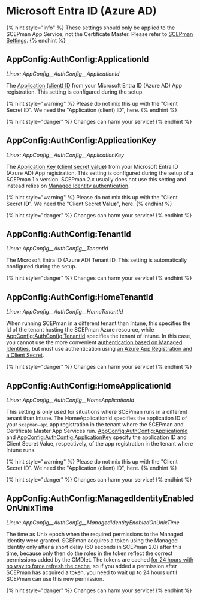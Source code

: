 # Microsoft Entra ID (Azure AD)

{% hint style="info" %}
These settings should only be applied to the SCEPman App Service, not the Certificate Master. Please refer to [SCEPman Settings](../).
{% endhint %}

## AppConfig:AuthConfig:ApplicationId

_Linux: AppConfig\_\_AuthConfig\_\_ApplicationId_

The [Application (client) ID](../../../scepman-deployment/permissions/azure-app-registration.md#basic-app-registration-application-id) from your Microsoft Entra ID (Azure AD) App registration. This setting is configured during the setup.

{% hint style="warning" %}
Please do not mix this up with the "Client Secret ID". We need the "Application (client) ID", here.
{% endhint %}

{% hint style="danger" %}
Changes can harm your service!
{% endhint %}

## AppConfig:AuthConfig:ApplicationKey

_Linux: AppConfig\_\_AuthConfig\_\_ApplicationKey_

The [Application Key (client secret **value**)](../../../scepman-deployment/permissions/azure-app-registration.md#azure-app-registration-client-secret) from your Microsoft Entra ID (Azure AD) App registration. This setting is configured during the setup of a SCEPman 1.x version. SCEPman 2.x usually does not use this setting and instead relies on [Managed Identity authentication](../../post-installation-config.md).

{% hint style="warning" %}
Please do not mix this up with the "Client Secret **ID**". We need the "Client Secret **Value**", here.
{% endhint %}

{% hint style="danger" %}
Changes can harm your service!
{% endhint %}

## AppConfig:AuthConfig:TenantId

_Linux: AppConfig\_\_AuthConfig\_\_TenantId_

The Microsoft Entra ID (Azure AD) Tenant ID. This setting is automatically configured during the setup.

{% hint style="danger" %}
Changes can harm your service!
{% endhint %}

## AppConfig:AuthConfig:HomeTenantId

_Linux: AppConfig\_\_AuthConfig\_\_HomeTenantId_

When running SCEPman in a different tenant than Intune, this specifies the Id of the tenant hosting the SCEPman Azure resource, while [AppConfig:AuthConfig:TenantId](azure-ad.md#appconfig-authconfig-tenantid) specifies the tenant of Intune. In this case, you cannot use the more convenient [authentication based on Managed Identities](../../post-installation-config.md), but must use authentication using [an Azure App Registration and a Client Secret](../../../scepman-deployment/permissions/azure-app-registration.md).

{% hint style="danger" %}
Changes can harm your service!
{% endhint %}

## AppConfig:AuthConfig:HomeApplicationId

_Linux: AppConfig\_\_AuthConfig\_\_HomeApplicationId_

This setting is only used for situations where SCEPman runs in a different tenant than Intune. The HomeApplicationId specifies the application ID of your `scepman-api` app registration in the tenant where the SCEPman and Certificate Master App Services run. [AppConfig:AuthConfig:ApplicationId](azure-ad.md#appconfig-authconfig-applicationid) and [AppConfig:AuthConfig:ApplicationKey](azure-ad.md#appconfig-authconfig-applicationkey) specify the application ID and Client Secret Value, respectively, of the app registration in the tenant where Intune runs.

{% hint style="warning" %}
Please do not mix this up with the "Client Secret ID". We need the "Application (client) ID", here.
{% endhint %}

{% hint style="danger" %}
Changes can harm your service!
{% endhint %}

## AppConfig:AuthConfig:ManagedIdentityEnabledOnUnixTime

_Linux: AppConfig\_\_AuthConfig\_\_ManagedIdentityEnabledOnUnixTime_

The time as Unix epoch when the required permissions to the Managed Identity were granted. SCEPman acquires a token using the Managed Identity only after a short delay (60 seconds in SCEPman 2.0) after this time, because only then do the roles in the token reflect the correct permissions added by the CMDlet. The tokens are cached [for 24 hours with no way to force refresh the cache](https://docs.microsoft.com/en-us/azure/app-service/overview-managed-identity?tabs=portal%2Cdotnet#configure-target-resource), so if you added a permission after SCEPman has acquired a token, you need to wait up to 24 hours until SCEPman can use this new permission.

{% hint style="danger" %}
Changes can harm your service!
{% endhint %}

